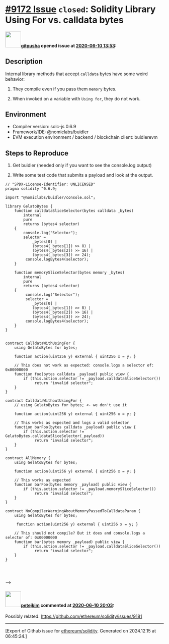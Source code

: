# [\#9172 Issue](https://github.com/ethereum/solidity/issues/9172) `closed`: Solidity Library Using For vs. calldata bytes

#### <img src="https://avatars.githubusercontent.com/u/36712489?u=0e493d609d492c4fb0ff6cc117d1588214ff03bb&v=4" width="50">[gitpusha](https://github.com/gitpusha) opened issue at [2020-06-10 13:53](https://github.com/ethereum/solidity/issues/9172):

## Description

Internal library methods that accept `calldata` bytes have some weird behavior:

1. They compile even if you pass them `memory` bytes.

2. When invoked on a variable with `Using for`, they do not work.

## Environment

- Compiler version: solc-js 0.6.9
- Framework/IDE: @nomiclabs/buidler
- EVM execution environment / backend / blockchain client: buidlerevm

## Steps to Reproduce

1. Get buidler (needed only if you want to see the console.log output)

2. Write some test code that submits a payload and look at the output.


```solidity
// "SPDX-License-Identifier: UNLICENSED"
pragma solidity ^0.6.9;

import "@nomiclabs/buidler/console.sol";

library GelatoBytes {
    function calldataSliceSelector(bytes calldata _bytes)
        internal
        pure
        returns (bytes4 selector)
    {
        console.log("Selector");
        selector =
            _bytes[0] |
            (bytes4(_bytes[1]) >> 8) |
            (bytes4(_bytes[2]) >> 16) |
            (bytes4(_bytes[3]) >> 24);
         console.logBytes4(selector);
    }

    function memorySliceSelector(bytes memory _bytes)
        internal
        pure
        returns (bytes4 selector)
    {
         console.log("Selector");
         selector =
            _bytes[0] |
            (bytes4(_bytes[1]) >> 8) |
            (bytes4(_bytes[2]) >> 16) |
            (bytes4(_bytes[3]) >> 24);
         console.logBytes4(selector);
    }
}


contract CalldataWithUsingFor {
    using GelatoBytes for bytes;
     
    function action(uint256 y) external { uint256 x = y; }
         
    // This does not work as expected: console.logs a selector of: 0x00000000
    function foo(bytes calldata _payload) public view {
        if (this.action.selector != _payload.calldataSliceSelector())
             return "invalid selector";
    }
}

contract CalldataWithoutUsingFor {
    // using GelatoBytes for bytes; <- we don't use it
     
    function action(uint256 y) external { uint256 x = y; }
         
    // This works as expected and logs a valid selector
    function barFoo(bytes calldata _payload) public view {
        if (this.action.selector != GelatoBytes.calldataSliceSelector(_payload))
             return "invalid selector";
    }
}

contract AllMemory {
    using GelatoBytes for bytes;
     
    function action(uint256 y) external { uint256 x = y; }
         
    // This works as expected
    function barFoo(bytes memory _payload) public view {
        if (this.action.selector != _payload.memorySliceSelector())
             return "invalid selector";
    }
}

contract NoCompilerWarningAboutMemoryPassedToCalldataParam {
    using GelatoBytes for bytes;
     
     function action(uint256 y) external { uint256 x = y; }
         
    // This should not compile? But it does and console.logs a selector of: 0x00000000
    function bar(bytes memory _payload) public view {
        if (this.action.selector != _payload.calldataSliceSelector())
             return "invalid selector";
    }
}




```
-->


#### <img src="https://avatars.githubusercontent.com/u/30173?u=3d467daf1bfd0b9b6ebd052896115790f53ffb08&v=4" width="50">[petejkim](https://github.com/petejkim) commented at [2020-06-10 20:03](https://github.com/ethereum/solidity/issues/9172#issuecomment-642227566):

Possibly related: https://github.com/ethereum/solidity/issues/9181


-------------------------------------------------------------------------------



[Export of Github issue for [ethereum/solidity](https://github.com/ethereum/solidity). Generated on 2024.12.15 at 06:45:24.]
